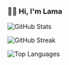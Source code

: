 ### 👋🏻 Hi, I'm Lama

![GitHub Stats](https://github-readme-stats.vercel.app/api?username=yourusername&show_icons=true&theme=radical)

![GitHub Streak](https://github-readme-streak-stats.herokuapp.com?user=yourusername&theme=radical)

![Top Languages](https://github-readme-stats.vercel.app/api/top-langs/?username=yourusername&layout=compact&theme=radical)
